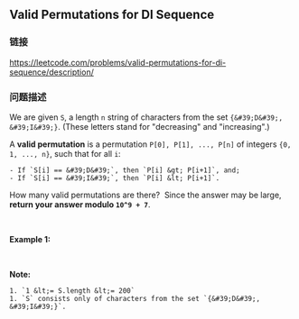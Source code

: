 ## Valid Permutations for DI Sequence  
### 链接  
https://leetcode.com/problems/valid-permutations-for-di-sequence/description/  
### 问题描述
We are given `S`, a length `n` string of characters from the set `{&#39;D&#39;, &#39;I&#39;}`. (These letters stand for &quot;decreasing&quot; and &quot;increasing&quot;.)

A&nbsp;**valid permutation**&nbsp;is a permutation `P[0], P[1], ..., P[n]` of integers&nbsp;`{0, 1, ..., n}`, such that for all `i`:

	- If `S[i] == &#39;D&#39;`, then `P[i] &gt; P[i+1]`, and;
	- If `S[i] == &#39;I&#39;`, then `P[i] &lt; P[i+1]`.

How many valid permutations are there?&nbsp; Since the answer may be large, **return your answer modulo `10^9 + 7`**.

&nbsp;

**Example 1:**

&nbsp;

**Note:**

	1. `1 &lt;= S.length &lt;= 200`
	1. `S` consists only of characters from the set `{&#39;D&#39;, &#39;I&#39;}`.

&nbsp;
